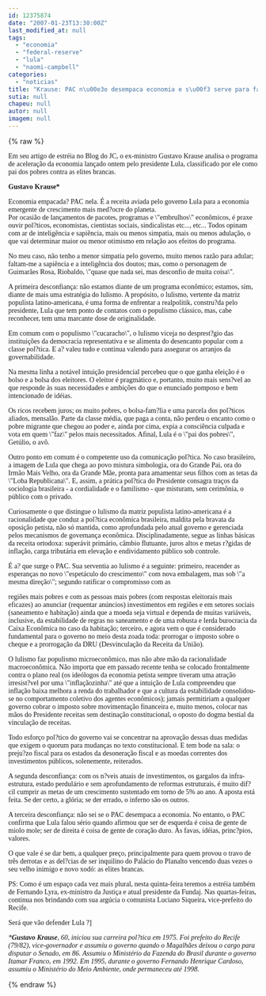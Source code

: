 ```yaml
---
id: 12375874
date: "2007-01-23T13:30:00Z"
last_modified_at: null
tags:
  - "economia"
  - "federal-reserve"
  - "lula"
  - "naomi-campbell"
categories:
  - "noticias"
title: "Krause: PAC n\u00e3o desempaca economia e s\u00f3 serve para fazer populismo em favor de Lula"
sutia: null
chapeu: null
autor: null
imagem: null
---
```

{% raw %}
<p><P><FONT face=Verdana>Em seu artigo de estréia no Blog do JC, o ex-ministro Gustavo Krause analisa o programa de aceleração da economia lançado ontem pelo presidente Lula, classificado por ele&nbsp;como pai dos pobres contra as elites brancas.</FONT></P></p>
<p><P><FONT face=Verdana><STRONG>Gustavo Krause*</STRONG></FONT></P></p>
<p><P><FONT face=Verdana>Economia empacada? PAC nela. É a receita aviada pelo governo Lula para a economia emergente de crescimento mais med?ocre do planeta. <BR>Por ocasião de lançamentos de pacotes, programas e \"embrulhos\" econômicos, é praxe ouvir pol?ticos, economistas, cientistas sociais, sindicalistas etc..., etc... Todos opinam com ar de inteligência e sapiência, mais ou menos simpatia, mais ou menos adulação, o que vai determinar maior ou menor otimismo em relação aos efeitos do programa. </FONT></P></p>
<p><P><FONT face=Verdana>No meu caso, não tenho a menor simpatia pelo governo, muito menos razão para adular; faltam-me a sapiência e a inteligência dos doutos; mas, como o personagem de Guimarães Rosa, Riobaldo, \"quase que nada sei, mas desconfio de muita coisa\".</FONT></P></p>
<p><P><FONT face=Verdana>A primeira desconfiança: não estamos diante de um programa econômico; estamos, sim, diante de mais uma estratégia do lulismo. A propósito, o lulismo, vertente da matriz populista latino-americana, é uma forma de enfrentar a realpolitik, constru?da pelo presidente, Lula que tem ponto de contatos com o populismo clássico, mas, cabe reconhecer, tem uma marcante dose de originalidade. </FONT></P></p>
<p><P><FONT face=Verdana>Em comum com o populismo \"cucaracho\", o lulismo viceja no desprest?gio das instituições da democracia representativa e se alimenta do desencanto popular com a classe pol?tica. E a? valeu tudo e continua valendo para assegurar os arranjos da governabilidade.</FONT></P></p>
<p><P><FONT face=Verdana>Na mesma linha a notável intuição presidencial percebeu que o que ganha eleição é o bolso e a bolsa dos eleitores. O eleitor é pragmático e, portanto, muito mais sens?vel ao que responde às suas necessidades e ambições do que o enunciado pomposo e bem intencionado de idéias. </FONT></P></p>
<p><P><FONT face=Verdana>Os ricos recebem juros; os muito pobres, o bolsa-fam?lia e uma parcela dos pol?ticos aliados, mensalão. Parte da classe média, que paga a conta, não perdeu o encanto como o pobre migrante que chegou ao poder e, ainda por cima, expia a consciência culpada e vota em quem \"faz\" pelos mais necessitados. Afinal, Lula é o \"pai dos pobres\", Getúlio, o avô. </FONT></P></p>
<p><P><FONT face=Verdana>Outro ponto em comum é o competente uso da comunicação pol?tica. No caso brasileiro, a imagem de Lula que chega ao povo mistura simbologia, ora do Grande Pai, ora do Irmão Mais Velho, ora da Grande Mãe, pronta para amamentar seus filhos com as tetas da \"Loba Republicana\". E, assim, a prática pol?tica do Presidente consagra traços da sociologia brasileira - a cordialidade e o familismo - que misturam, sem cerimônia, o público com o privado. </FONT></P></p>
<p><P><FONT face=Verdana>Curiosamente o que distingue o lulismo da matriz populista latino-americana é a racionalidade que conduz a pol?tica econômica brasileira, maldita pela bravata da oposição petista, não só mantida, como aprofundada pelo atual governo e gerenciada pelos mecanismos de governança econômica. Disciplinadamente, segue as linhas básicas da receita ortodoxa: superávit primário, câmbio flutuante, juros altos e metas r?gidas de inflação, carga tributária em elevação e endividamento público sob controle.</FONT></P></p>
<p><P><FONT face=Verdana>É a? que surge o PAC. Sua serventia ao lulismo é a seguinte: primeiro, reacender as esperanças no novo \"espetáculo do crescimento\" com nova embalagem, mas sob \"a mesma direção\"; segundo ratificar o compromisso com as</p>
<p> regiões mais pobres e com as pessoas mais pobres (com respostas eleitorais mais eficazes) ao anunciar (requentar anúncios) investimentos em regiões e em setores sociais (saneamento e habitação) ainda que a moeda seja virtual e dependa de muitas variáveis, inclusive, da estabilidade de regras no saneamento e de uma robusta e lerda burocracia da Caixa Econômica no caso da habitação; terceiro, e agora vem o que é considerado fundamental para o governo no meio desta zoada toda: prorrogar o imposto sobre o cheque e a prorrogação da DRU (Desvinculação da Receita da União).</FONT></P></p>
<p><P><FONT face=Verdana>O lulismo faz populismo microeconômico, mas não abre mão da racionalidade macroeconômica. Não importa que em passado recente tenha se colocado frontalmente contra o plano real (os ideólogos da economia petista sempre tiveram uma atração irresist?vel por uma \"inflaçãozinha\" até que a intuição de Lula compreendeu que inflação baixa melhora a renda do trabalhador e que a cultura da estabilidade consolidou-se no comportamento coletivo dos agentes econômicos); jamais permitiriam a qualquer governo cobrar o imposto sobre movimentação financeira e, muito menos, colocar nas mãos do Presidente receitas sem destinação constitucional, o oposto do dogma bestial da vinculação de receitas. </FONT></P></p>
<p><P><FONT face=Verdana>Todo esforço pol?tico do governo vai se concentrar na aprovação dessas duas medidas que exigem o quorum para mudanças no texto constitucional. E tem bode na sala: o preju?zo fiscal para os estados da desoneração fiscal e as moedas correntes dos investimentos públicos, solenemente, reiterados.</FONT></P></p>
<p><P><FONT face=Verdana>A segunda desconfiança: com os n?veis atuais de investimentos, os gargalos da infra-estrutura, estado perdulário e sem aprofundamento de reformas estruturais, é muito dif?cil cumprir as metas de um crescimento sustentado em torno de 5% ao ano. A aposta está feita. Se der certo, a glória; se der errado, o inferno são os outros.</FONT></P></p>
<p><P><FONT face=Verdana>A terceira desconfiança: não sei se o PAC desempaca a economia. No entanto, o PAC confirma que Lula falou sério quando afirmou que ser de esquerda é coisa de gente de miolo mole; ser de direita é coisa de gente de coração duro. Às favas, idéias, princ?pios, valores. </FONT></P></p>
<p><P><FONT face=Verdana>O que vale é se dar bem, a qualquer preço, principalmente para quem provou o travo de três derrotas e as del?cias de ser inquilino do Palácio do Planalto vencendo duas vezes o seu velho inimigo e novo xodó: as elites brancas. </FONT></P></p>
<p><P><FONT face=Verdana>PS: Como é um espaço cada vez mais plural, nesta quinta-feira teremos a estréia também de Fernando Lyra, ex-ministro da Justiça e atual presidente da Fundaj. Nas quartas-feiras, continua nos brindando com sua argúcia o comunista Luciano Siqueira, vice-prefeito do Recife. </FONT></P></p>
<p><P><FONT face=Verdana>Será que vão defender Lula ?]</FONT></P></p>
<p><P><FONT face=Verdana><EM>*<STRONG>Gustavo Krause</STRONG>, 60, iniciou sua carreira pol?tica em 1975. Foi prefeito do Recife (79/82), vice-governador e assumiu o governo quando o Magalhães deixou o cargo para disputar o Senado, em 86.&nbsp;<FONT face=Verdana>Assumiu o Ministério da Fazenda do Brasil durante o governo Itamar Franco, em 1992. Em 1995, durante o governo Fernando Henrique Cardoso, assumiu o Ministério do Meio Ambiente, onde permaneceu até 1998. </FONT></EM></P></FONT> </p>
{% endraw %}